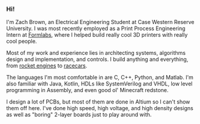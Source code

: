 ### Hi!

I'm Zach Brown, an Electrical Engineering Student at Case Western Reserve University. I was most recently employed as a Print Process Engineering Intern at [Formlabs](https://formlabs.com), where I helped build really cool 3D printers with really cool people.

Most of my work and experience lies in architecting systems, algorithms design and implementation, and controls. I build anything and everything, from [rocket engines](https://www.youtube.com/watch?v=cRwU7fVsK0E) to [racecars](https://www.youtube.com/channel/UCbYI9bH2k-ggW2idGL_oSUA).

The languages I'm most comfortable in are C, C++, Python, and Matlab. I'm also familiar with Java, Kotlin, HDLs like SystemVerilog and VHDL, low level programming in Assembly, and even good ol' Minecraft redstone. 

I design a lot of PCBs, but most of them are done in Altium so I can't show them off here. I've done high speed, high voltage, and high density designs as well as "boring" 2-layer boards just to play around with.

